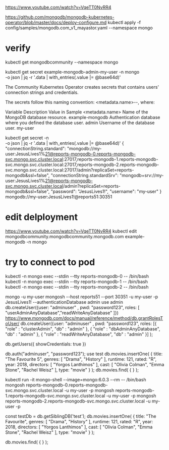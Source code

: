 https://www.youtube.com/watch?v=VqeTT0NvRR4

https://github.com/mongodb/mongodb-kubernetes-operator/blob/master/docs/deploy-configure.md
kubectl apply -f config/samples/mongodb.com_v1_mayastor.yaml --namespace mongo
# verify
kubectl get mongodbcommunity --namespace mongo

kubectl get secret example-mongodb-admin-my-user -n mongo \
-o json | jq -r '.data | with_entries(.value |= @base64d)'

The Community Kubernetes Operator creates secrets that contains users' connection strings and credentials.

The secrets follow this naming convention: <metadata.name>-<auth-db>-<username>, where:

Variable	Description	Value in Sample
<metadata.name>	Name of the MongoDB database resource.	example-mongodb
<auth-db>	Authentication database where you defined the database user.	admin
<username>	Username of the database user.	my-user

kubectl get secret <connection-string-secret-name> -n <my-namespace> \
-o json | jq -r '.data | with_entries(.value |= @base64d)'
{
  "connectionString.standard": "mongodb://my-user:JesusLives1%21@reports-mongodb-0.reports-mongodb-svc.mongo.svc.cluster.local:27017,reports-mongodb-1.reports-mongodb-svc.mongo.svc.cluster.local:27017,reports-mongodb-2.reports-mongodb-svc.mongo.svc.cluster.local:27017/admin?replicaSet=reports-mongodb&ssl=false",
  "connectionString.standardSrv": "mongodb+srv://my-user:JesusLives1%21@reports-mongodb-svc.mongo.svc.cluster.local/admin?replicaSet=reports-mongodb&ssl=false",
  "password": "JesusLives1!",
  "username": "my-user"
}
mongodb://my-user:JesusLives1!@reports51:30351

# edit delployment
https://www.youtube.com/watch?v=VqeTT0NvRR4
kubectl edit mongodbcommunity.mongodbcommunity.mongodb.com example-mongodb -n mongo

# try to connect to pod
kubectl -n mongo exec --stdin --tty reports-mongodb-0 -- /bin/bash
kubectl -n mongo exec --stdin --tty reports-mongodb-1 -- /bin/bash
kubectl -n mongo exec --stdin --tty reports-mongodb-2 -- /bin/bash

mongo -u my-user
mongosh --host reports51 --port 30351 -u my-user -p JesusLives1! --authenticationDatabase admin
use admin
db.createUser({user: "adminuser" , pwd: "password123", roles: [  "userAdminAnyDatabase","readWriteAnyDatabase" ]})
https://www.mongodb.com/docs/manual/reference/method/db.grantRolesToUser/
db.createUser({user: "adminuser" , pwd: "password123", 
roles:
[{
  "role" : "clusterAdmin",
  "db" : "admin"
},
{
  "role" : "dbAdminAnyDatabase",
  "db" : "admin"
},
{
  "role" : "readWriteAnyDatabase",
  "db" : "admin"
}]
);

db.getUsers({ showCredentials: true })

db.auth("adminuser", "password123");
use test
db.movies.insertOne(
  {
    title: "The Favourite 5",
    genres: [ "Drama", "History" ],
    runtime: 121,
    rated: "R",
    year: 2018,
    directors: [ "Yorgos Lanthimos" ],
    cast: [ "Olivia Colman", "Emma Stone", "Rachel Weisz" ],
    type: "movie"
  }
);
db.movies.find( { } );


kubectl run -it mongo-shell --image=mongo:6.0.3 --rm -- /bin/bash
mongosh reports-mongodb-0.reports-mongodb-svc.mongo.svc.cluster.local -u my-user -p
mongosh reports-mongodb-1.reports-mongodb-svc.mongo.svc.cluster.local -u my-user -p
mongosh reports-mongodb-2.reports-mongodb-svc.mongo.svc.cluster.local -u my-user -p

const testDb = db.getSiblingDB('test');
db.movies.insertOne(
  {
    title: "The Favourite",
    genres: [ "Drama", "History" ],
    runtime: 121,
    rated: "R",
    year: 2018,
    directors: [ "Yorgos Lanthimos" ],
    cast: [ "Olivia Colman", "Emma Stone", "Rachel Weisz" ],
    type: "movie"
  }
);

db.movies.find( { } );
